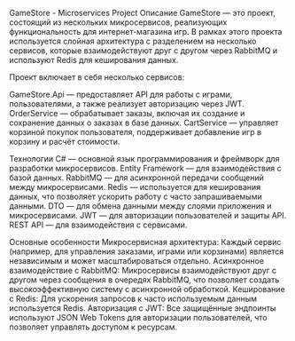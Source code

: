 GameStore - Microservices Project
Описание
GameStore — это проект, состоящий из нескольких микросервисов, реализующих функциональность для интернет-магазина игр. В рамках этого проекта используется слойная архитектура с разделением на несколько сервисов, которые взаимодействуют друг с другом через RabbitMQ и используют Redis для кеширования данных.

Проект включает в себя несколько сервисов:

GameStore.Api — предоставляет API для работы с играми, пользователями, а также реализует авторизацию через JWT.
OrderService — обрабатывает заказы, включая их создание и сохранение данных о заказах в базе данных.
CartService — управляет корзиной покупок пользователя, поддерживает добавление игр в корзину и расчёт стоимости.

Технологии
C# — основной язык программирования и фреймворк для разработки микросервисов.
Entity Framework — для взаимодействия с базой данных.
RabbitMQ — для асинхронной передачи сообщений между микросервисами.
Redis — используется для кеширования данных, что позволяет ускорить работу с часто запрашиваемыми данными.
DTO — для обмена данными между слоями приложения и микросервисами.
JWT — для авторизации пользователей и защиты API.
REST API — для взаимодействия с сервисами.


Основные особенности
Микросервисная архитектура: Каждый сервис (например, для управления заказами, играми или корзинами) является независимым и может масштабироваться отдельно.
Асинхронное взаимодействие с RabbitMQ: Микросервисы взаимодействуют друг с другом через сообщения в очередях RabbitMQ, что позволяет создать высокоэффективную систему с асинхронной обработкой.
Кеширование с Redis: Для ускорения запросов к часто используемым данным используется Redis.
Авторизация с JWT: Все защищённые эндпоинты используют JSON Web Tokens для авторизации пользователей, что позволяет управлять доступом к ресурсам.

 

